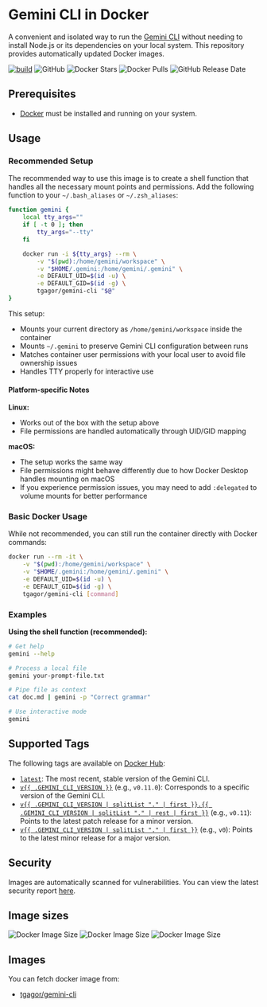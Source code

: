 # Gemini CLI in Docker

A convenient and isolated way to run the [Gemini CLI](https://github.com/google-gemini/gemini-cli) without needing to install Node.js or its dependencies on your local system. This repository provides automatically updated Docker images.

[![build](https://github.com/tgagor/docker-gemini-cli/actions/workflows/build.yml/badge.svg?branch=master)](https://github.com/tgagor/docker-gemini-cli/actions/workflows/build.yml)
![GitHub](https://img.shields.io/github/license/tgagor/docker-gemini-cli)
![Docker Stars](https://img.shields.io/docker/stars/tgagor/gemini-cli)
![Docker Pulls](https://img.shields.io/docker/pulls/tgagor/gemini-cli)
![GitHub Release Date](https://img.shields.io/github/release-date/tgagor/docker-gemini-cli)


## Prerequisites

* [Docker](https://docs.docker.com/get-docker/) must be installed and running on your system.

## Usage

### Recommended Setup

The recommended way to use this image is to create a shell function that handles all the necessary mount points and permissions. Add the following function to your `~/.bash_aliases` or `~/.zsh_aliases`:

```bash
function gemini {
    local tty_args=""
    if [ -t 0 ]; then
        tty_args="--tty"
    fi

    docker run -i ${tty_args} --rm \
        -v "$(pwd):/home/gemini/workspace" \
        -v "$HOME/.gemini:/home/gemini/.gemini" \
        -e DEFAULT_UID=$(id -u) \
        -e DEFAULT_GID=$(id -g) \
        tgagor/gemini-cli "$@"
}
```

This setup:
- Mounts your current directory as `/home/gemini/workspace` inside the container
- Mounts `~/.gemini` to preserve Gemini CLI configuration between runs
- Matches container user permissions with your local user to avoid file ownership issues
- Handles TTY properly for interactive use

#### Platform-specific Notes

**Linux:**
- Works out of the box with the setup above
- File permissions are handled automatically through UID/GID mapping

**macOS:**
- The setup works the same way
- File permissions might behave differently due to how Docker Desktop handles mounting on macOS
- If you experience permission issues, you may need to add `:delegated` to volume mounts for better performance

### Basic Docker Usage

While not recommended, you can still run the container directly with Docker commands:

```bash
docker run --rm -it \
    -v "$(pwd):/home/gemini/workspace" \
    -v "$HOME/.gemini:/home/gemini/.gemini" \
    -e DEFAULT_UID=$(id -u) \
    -e DEFAULT_GID=$(id -g) \
    tgagor/gemini-cli [command]
```

### Examples

**Using the shell function (recommended):**
```bash
# Get help
gemini --help

# Process a local file
gemini your-prompt-file.txt

# Pipe file as context
cat doc.md | gemini -p "Correct grammar"

# Use interactive mode
gemini
```

## Supported Tags

The following tags are available on [Docker Hub](https://hub.docker.com/r/tgagor/docker-gemini-cli):

*   [`latest`](https://hub.docker.com/repository/docker/tgagor/gemini-cli/tags): The most recent, stable version of the Gemini CLI.
*   [`v{{ .GEMINI_CLI_VERSION }}`](https://hub.docker.com/repository/docker/tgagor/gemini-cli/tags) (e.g., `v0.11.0`): Corresponds to a specific version of the Gemini CLI.
*   [`v{{ .GEMINI_CLI_VERSION | splitList "." | first }}.{{ .GEMINI_CLI_VERSION | splitList "." | rest | first }}`](https://hub.docker.com/repository/docker/tgagor/gemini-cli/tags) (e.g., `v0.11`): Points to the latest patch release for a minor version.
*   [`v{{ .GEMINI_CLI_VERSION | splitList "." | first }}`](https://hub.docker.com/repository/docker/tgagor/gemini-cli/tags) (e.g., `v0`): Points to the latest minor release for a major version.

## Security

Images are automatically scanned for vulnerabilities. You can view the latest security report [here](https://github.com/tgagor/docker-gemini-cli/security/advisories).

## Image sizes
![Docker Image Size](https://img.shields.io/docker/image-size/tgagor/gemini-cli?arch=amd64&label=tgagor%2Fgemini-cli%20(amd64))
![Docker Image Size](https://img.shields.io/docker/image-size/tgagor/gemini-cli?arch=arm64&label=tgagor%2Fgemini-cli%20(arm64))
![Docker Image Size](https://img.shields.io/docker/image-size/tgagor/gemini-cli?arch=arm&label=tgagor%2Fgemini-cli%20(arm))




## Images
You can fetch docker image from:
* [tgagor/gemini-cli](https://hub.docker.com/r/tgagor/gemini-cli)
